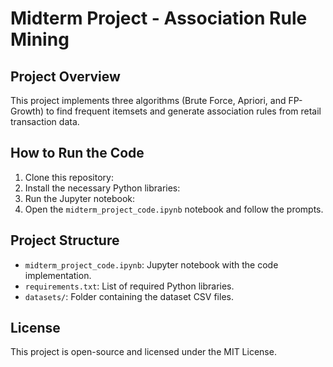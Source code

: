 # Midterm Project - Association Rule Mining

## Project Overview
This project implements three algorithms (Brute Force, Apriori, and FP-Growth) to find frequent itemsets and generate association rules from retail transaction data.

## How to Run the Code
1. Clone this repository:
2. Install the necessary Python libraries:
3. Run the Jupyter notebook:
4. Open the `midterm_project_code.ipynb` notebook and follow the prompts.

## Project Structure
- `midterm_project_code.ipynb`: Jupyter notebook with the code implementation.
- `requirements.txt`: List of required Python libraries.
- `datasets/`: Folder containing the dataset CSV files.

## License
This project is open-source and licensed under the MIT License.
